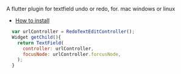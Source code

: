 A flutter plugin for textfield undo or redo,  for. mac windows or linux

* [How to install](https://pub.dev/packages/undo_textfield)

```javascript
  var urlController = RedoTextEditController();
  Widget getChild(){
    return TextField(
      controller: urlController,
      focusNode: urlController.forcusNode,
    );
  }

```
